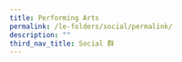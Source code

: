 ```yaml
---
title: Performing Arts
permalink: /le-folders/social/permalink/
description: ""
third_nav_title: Social 群
---
```

